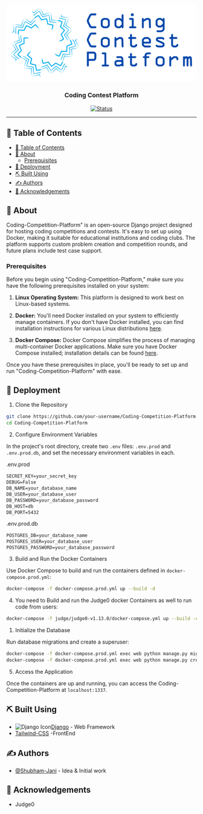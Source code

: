 <p align="center">
  <a href="" rel="noopener">
 <img  src="https://github.com/Shubham-Jani/Coding-Contest-Platform/blob/main/codingContestPlatformLogo.png" alt="Project logo"></a>
</p>

<h3 align="center">Coding Contest Platform</h3>

<div align="center">

[![Status](https://img.shields.io/badge/status-active-success.svg)]()

</div>

---
## 📝 Table of Contents

- [📝 Table of Contents](#-table-of-contents)
- [🧐 About ](#-about-)
  - [Prerequisites](#prerequisites)
- [🚀 Deployment ](#-deployment-)
- [⛏️ Built Using ](#️-built-using-)
- [✍️ Authors ](#️-authors-)
- [🎉 Acknowledgements ](#-acknowledgements-)

## 🧐 About <a name = "about"></a>

Coding-Competition-Platform" is an open-source Django project designed for hosting coding competitions and contests. It's easy to set up using Docker, making it suitable for educational institutions and coding clubs. The platform supports custom problem creation and competition rounds, and future plans include test case support.

### Prerequisites

Before you begin using "Coding-Competition-Platform," make sure you have the following prerequisites installed on your system:

1. **Linux Operating System:** This platform is designed to work best on Linux-based systems.

2. **Docker:** You'll need Docker installed on your system to efficiently manage containers. If you don't have Docker installed, you can find installation instructions for various Linux distributions [here](https://docs.docker.com/get-docker/).

3. **Docker Compose:** Docker Compose simplifies the process of managing multi-container Docker applications. Make sure you have Docker Compose installed; installation details can be found [here](https://docs.docker.com/compose/install/).

Once you have these prerequisites in place, you'll be ready to set up and run "Coding-Competition-Platform" with ease.



## 🚀 Deployment <a name = "deployment"></a>

1. Clone the Repository

```bash
git clone https://github.com/your-username/Coding-Competition-Platform.git
cd Coding-Competition-Platform

```

2. Configure Environment Variables

In the project's root directory, create two `.env` files: `.env.prod` and `.env.prod.db`, and set the necessary environment variables in each.

.env.prod

```env
SECRET_KEY=your_secret_key
DEBUG=False
DB_NAME=your_database_name
DB_USER=your_database_user
DB_PASSWORD=your_database_password
DB_HOST=db
DB_PORT=5432

```

.env.prod.db

```env
POSTGRES_DB=your_database_name
POSTGRES_USER=your_database_user
POSTGRES_PASSWORD=your_database_password

```

3. Build and Run the Docker Containers

Use Docker Compose to build and run the containers defined in `docker-compose.prod.yml`:

```bash
docker-compose -f docker-compose.prod.yml up --build -d

```
4. You need to Build and run the Judge0 docker Containers as well to run code from users:
   
```bash
docker-compose -f judge/judge0-v1.13.0/docker-compose.yml up --build -d

``` 

1. Initialize the Database

Run database migrations and create a superuser:

```bash
docker-compose -f docker-compose.prod.yml exec web python manage.py migrate
docker-compose -f docker-compose.prod.yml exec web python manage.py createsuperuser

```

5. Access the Application

Once the containers are up and running, you can access the Coding-Competition-Platform at `localhost:1337`.

## ⛏️ Built Using <a name = "built_using"></a>

- <img src="https://www.djangoproject.com/m/img/logos/django-logo-negative.png" alt="Django Icon" width="70" height="50">[Django](https://www.djangoproject.com/) - Web Framework
- [Tailwind-CSS](https://tailwindcss.com/) -FrontEnd
  

## ✍️ Authors <a name = "authors"></a>

- [@Shubham-Jani](https://github.com/Shubham-Jani) - Idea & Initial work



## 🎉 Acknowledgements <a name = "acknowledgement"></a>

- Judge0

